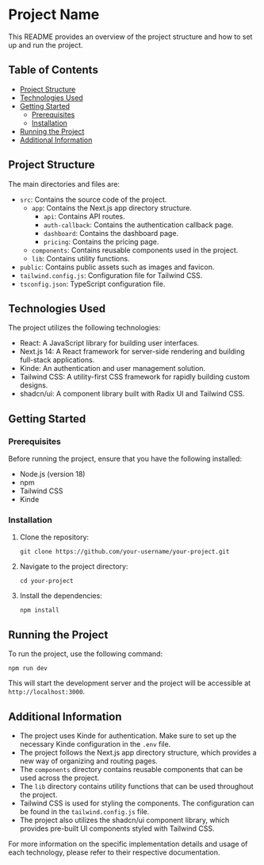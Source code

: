 # Project Name

This README provides an overview of the project structure and how to set up and run the project.

## Table of Contents

- [Project Structure](#project-structure)
- [Technologies Used](#technologies-used)
- [Getting Started](#getting-started)
  - [Prerequisites](#prerequisites)
  - [Installation](#installation)
- [Running the Project](#running-the-project)
- [Additional Information](#additional-information)

## Project Structure

The main directories and files are:

- `src`: Contains the source code of the project.
  - `app`: Contains the Next.js app directory structure.
    - `api`: Contains API routes.
    - `auth-callback`: Contains the authentication callback page.
    - `dashboard`: Contains the dashboard page.
    - `pricing`: Contains the pricing page.
  - `components`: Contains reusable components used in the project.
  - `lib`: Contains utility functions.
- `public`: Contains public assets such as images and favicon.
- `tailwind.config.js`: Configuration file for Tailwind CSS.
- `tsconfig.json`: TypeScript configuration file.

## Technologies Used

The project utilizes the following technologies:

- React: A JavaScript library for building user interfaces.
- Next.js 14: A React framework for server-side rendering and building full-stack applications.
- Kinde: An authentication and user management solution.
- Tailwind CSS: A utility-first CSS framework for rapidly building custom designs.
- shadcn/ui: A component library built with Radix UI and Tailwind CSS.

## Getting Started

### Prerequisites

Before running the project, ensure that you have the following installed:

- Node.js (version 18)
- npm
- Tailwind CSS
- Kinde

### Installation

1. Clone the repository:

   ```
   git clone https://github.com/your-username/your-project.git
   ```

2. Navigate to the project directory:

   ```
   cd your-project
   ```

3. Install the dependencies:

   ```
   npm install
   ```

## Running the Project

To run the project, use the following command:

```
npm run dev
```

This will start the development server and the project will be accessible at `http://localhost:3000`.

## Additional Information

- The project uses Kinde for authentication. Make sure to set up the necessary Kinde configuration in the `.env` file.
- The project follows the Next.js app directory structure, which provides a new way of organizing and routing pages.
- The `components` directory contains reusable components that can be used across the project.
- The `lib` directory contains utility functions that can be used throughout the project.
- Tailwind CSS is used for styling the components. The configuration can be found in the `tailwind.config.js` file.
- The project also utilizes the shadcn/ui component library, which provides pre-built UI components styled with Tailwind CSS.

For more information on the specific implementation details and usage of each technology, please refer to their respective documentation.
